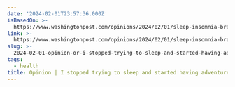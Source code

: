 ```yaml
---
date: '2024-02-01T23:57:36.000Z'
isBasedOn: >-
  https://www.washingtonpost.com/opinions/2024/02/01/sleep-insomnia-brain-night-self/
link: >-
  https://www.washingtonpost.com/opinions/2024/02/01/sleep-insomnia-brain-night-self/
slug: >-
  2024-02-01-opinion-or-i-stopped-trying-to-sleep-and-started-having-adventures-the-was
tags:
  - health
title: Opinion | I stopped trying to sleep and started having adventures - The Was
---
```



